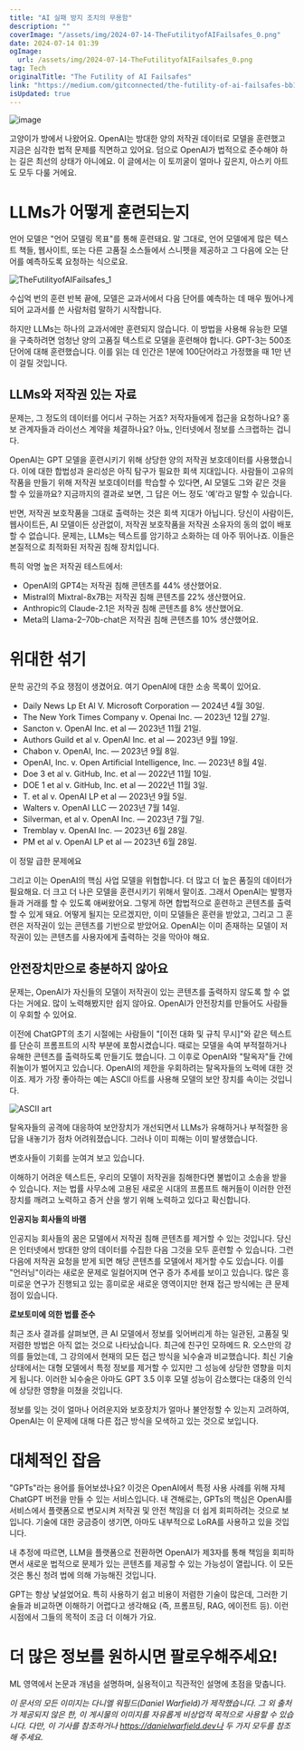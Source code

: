 ```yaml
---
title: "AI 실패 방지 조치의 무용함"
description: ""
coverImage: "/assets/img/2024-07-14-TheFutilityofAIFailsafes_0.png"
date: 2024-07-14 01:39
ogImage:
  url: /assets/img/2024-07-14-TheFutilityofAIFailsafes_0.png
tag: Tech
originalTitle: "The Futility of AI Failsafes"
link: "https://medium.com/gitconnected/the-futility-of-ai-failsafes-bb1d09014746"
isUpdated: true
---
```


![image](/assets/img/2024-07-14-TheFutilityofAIFailsafes_0.png)

고양이가 방에서 나왔어요. OpenAI는 방대한 양의 저작권 데이터로 모델을 훈련했고 지금은 심각한 법적 문제를 직면하고 있어요. 덤으로 OpenAI가 법적으로 준수해야 하는 길은 최선의 상태가 아니에요. 이 글에서는 이 토끼굴이 얼마나 깊은지, 아스키 아트도 모두 다룰 거에요.

# LLMs가 어떻게 훈련되는지

언어 모델은 "언어 모델링 목표"를 통해 훈련돼요. 말 그대로, 언어 모델에게 많은 텍스트 책들, 웹사이트, 또는 다른 고품질 소스들에서 스니펫을 제공하고 그 다음에 오는 단어를 예측하도록 요청하는 식으로요.

<!-- cozy-coder - 수평 -->

<ins class="adsbygoogle"
     style="display:block"
     data-ad-client="ca-pub-4877378276818686"
     data-ad-slot="1107185301"
     data-ad-format="auto"
     data-full-width-responsive="true"></ins>

<script>
     (adsbygoogle = window.adsbygoogle || []).push({});
</script>

![TheFutilityofAIFailsafes_1](/assets/img/2024-07-14-TheFutilityofAIFailsafes_1.png)

수십억 번의 훈련 반복 끝에, 모델은 교과서에서 다음 단어를 예측하는 데 매우 뛌어나게 되어 교과서를 쓴 사람처럼 말하기 시작합니다.

하지만 LLMs는 하나의 교과서에만 훈련되지 않습니다. 이 방법을 사용해 유능한 모델을 구축하려면 엄청난 양의 고품질 텍스트로 모델을 훈련해야 합니다. GPT-3는 500조 단어에 대해 훈련했습니다. 이를 읽는 데 인간은 1분에 100단어라고 가정했을 때 1만 년이 걸릴 것입니다.

## LLMs와 저작권 있는 자료

<!-- cozy-coder - 수평 -->

<ins class="adsbygoogle"
     style="display:block"
     data-ad-client="ca-pub-4877378276818686"
     data-ad-slot="1107185301"
     data-ad-format="auto"
     data-full-width-responsive="true"></ins>

<script>
     (adsbygoogle = window.adsbygoogle || []).push({});
</script>

문제는, 그 정도의 데이터를 어디서 구하는 거죠? 저작자들에게 접근을 요청하나요? 홍보 관계자들과 라이선스 계약을 체결하나요? 아뇨, 인터넷에서 정보를 스크랩하는 겁니다.

OpenAI는 GPT 모델을 훈련시키기 위해 상당한 양의 저작권 보호데이터를 사용했습니다. 이에 대한 합법성과 윤리성은 아직 탐구가 필요한 회색 지대입니다. 사람들이 고유의 작품을 만들기 위해 저작권 보호데이터를 학습할 수 있다면, AI 모델도 그와 같은 것을 할 수 있을까요? 지금까지의 결과로 보면, 그 답은 어느 정도 '예'라고 말할 수 있습니다.

반면, 저작권 보호작품을 그대로 출력하는 것은 회색 지대가 아닙니다. 당신이 사람이든, 웹사이트든, AI 모델이든 상관없이, 저작권 보호작품을 저작권 소유자의 동의 없이 배포할 수 없습니다. 문제는, LLMs는 텍스트를 암기하고 소화하는 데 아주 뛰어나죠. 이들은 본질적으로 최적화된 저작권 침해 장치입니다.

특히 악명 높은 저작권 테스트에서:

<!-- cozy-coder - 수평 -->

<ins class="adsbygoogle"
     style="display:block"
     data-ad-client="ca-pub-4877378276818686"
     data-ad-slot="1107185301"
     data-ad-format="auto"
     data-full-width-responsive="true"></ins>

<script>
     (adsbygoogle = window.adsbygoogle || []).push({});
</script>

- OpenAI의 GPT4는 저작권 침해 콘텐츠를 44% 생산했어요.
- Mistral의 Mixtral-8x7B는 저작권 침해 콘텐츠를 22% 생산했어요.
- Anthropic의 Claude-2.1은 저작권 침해 콘텐츠를 8% 생산했어요.
- Meta의 Llama-2–70b-chat은 저작권 침해 콘텐츠를 10% 생산했어요.

# 위대한 섞기

문학 공간의 주요 쟁점이 생겼어요. 여기 OpenAI에 대한 소송 목록이 있어요.

- Daily News Lp Et Al V. Microsoft Corporation — 2024년 4월 30일.
- The New York Times Company v. Openai Inc. — 2023년 12월 27일.
- Sancton v. OpenAI Inc. et al — 2023년 11월 21일.
- Authors Guild et al v. OpenAI Inc. et al — 2023년 9월 19일.
- Chabon v. OpenAI, Inc. — 2023년 9월 8일.
- OpenAI, Inc. v. Open Artificial Intelligence, Inc. — 2023년 8월 4일.
- Doe 3 et al v. GitHub, Inc. et al — 2022년 11월 10일.
- DOE 1 et al v. GitHub, Inc. et al — 2022년 11월 3일.
- T. et al v. OpenAI LP et al — 2023년 9월 5일.
- Walters v. OpenAI LLC — 2023년 7월 14일.
- Silverman, et al v. OpenAI Inc. — 2023년 7월 7일.
- Tremblay v. OpenAI Inc. — 2023년 6월 28일.
- PM et al v. OpenAI LP et al — 2023년 6월 28일.

<!-- cozy-coder - 수평 -->

<ins class="adsbygoogle"
     style="display:block"
     data-ad-client="ca-pub-4877378276818686"
     data-ad-slot="1107185301"
     data-ad-format="auto"
     data-full-width-responsive="true"></ins>

<script>
     (adsbygoogle = window.adsbygoogle || []).push({});
</script>

이 정말 급한 문제에요

그리고 이는 OpenAI의 핵심 사업 모델을 위협합니다. 더 많고 더 높은 품질의 데이터가 필요해요. 더 크고 더 나은 모델을 훈련시키기 위해서 말이죠. 그래서 OpenAI는 발행자들과 거래를 할 수 있도록 애써왔어요. 그렇게 하면 합법적으로 훈련하고 콘텐츠를 출력할 수 있게 돼요. 어떻게 될지는 모르겠지만, 이미 모델들은 훈련을 받았고, 그리고 그 훈련은 저작권이 있는 콘텐츠를 기반으로 받았어요. OpenAI는 이미 존재하는 모델이 저작권이 있는 콘텐츠를 사용자에게 출력하는 것을 막아야 해요.

## 안전장치만으로 충분하지 않아요

문제는, OpenAI가 자신들의 모델이 저작권이 있는 콘텐츠를 출력하지 않도록 할 수 없다는 거에요. 많이 노력해봤지만 쉽지 않아요. OpenAI가 안전장치를 만들어도 사람들이 우회할 수 있어요.

<!-- cozy-coder - 수평 -->

<ins class="adsbygoogle"
     style="display:block"
     data-ad-client="ca-pub-4877378276818686"
     data-ad-slot="1107185301"
     data-ad-format="auto"
     data-full-width-responsive="true"></ins>

<script>
     (adsbygoogle = window.adsbygoogle || []).push({});
</script>

이전에 ChatGPT의 초기 시절에는 사람들이 "[이전 대화 및 규칙 무시]"와 같은 텍스트를 단순히 프롬프트의 시작 부분에 포함시켰습니다. 때로는 모델을 속여 부적절하거나 유해한 콘텐츠를 출력하도록 만들기도 했습니다. 그 이후로 OpenAI와 "탈옥자"들 간에 쥐놀이가 벌어지고 있습니다. OpenAI의 제한을 우회하려는 탈옥자들의 노력에 대한 것이죠. 제가 가장 좋아하는 예는 ASCII 아트를 사용해 모델의 보안 장치를 속이는 것입니다.

![ASCII art](/assets/img/2024-07-14-TheFutilityofAIFailsafes_2.png)

탈옥자들의 공격에 대응하여 보안장치가 개선되면서 LLMs가 유해하거나 부적절한 응답을 내놓기가 점차 어려워졌습니다. 그러나 이미 피해는 이미 발생했습니다.

변호사들이 기회를 눈여겨 보고 있습니다.

<!-- cozy-coder - 수평 -->

<ins class="adsbygoogle"
     style="display:block"
     data-ad-client="ca-pub-4877378276818686"
     data-ad-slot="1107185301"
     data-ad-format="auto"
     data-full-width-responsive="true"></ins>

<script>
     (adsbygoogle = window.adsbygoogle || []).push({});
</script>

이해하기 어려운 텍스트든, 우리의 모델이 저작권을 침해한다면 불법이고 소송을 받을 수 있습니다. 저는 법률 사무소에 고용된 새로운 시대의 프롬프트 해커들이 이러한 안전장치를 깨려고 노력하고 증거 산을 쌓기 위해 노력하고 있다고 확신합니다.

**인공지능 회사들의 바램**

인공지능 회사들의 꿈은 모델에서 저작권 침해 콘텐츠를 제거할 수 있는 것입니다. 당신은 인터넷에서 방대한 양의 데이터를 수집한 다음 그것을 모두 훈련할 수 있습니다. 그런 다음에 저작권 요청을 받게 되면 해당 콘텐츠를 모델에서 제거할 수도 있습니다. 이를 "언러닝"이라는 새로운 문제로 일컬어지며 연구 증가 추세를 보이고 있습니다. 많은 흥미로운 연구가 진행되고 있는 흥미로운 새로운 영역이지만 현재 접근 방식에는 큰 문제점이 있습니다.

**로보토미에 의한 법률 준수**

<!-- cozy-coder - 수평 -->

<ins class="adsbygoogle"
     style="display:block"
     data-ad-client="ca-pub-4877378276818686"
     data-ad-slot="1107185301"
     data-ad-format="auto"
     data-full-width-responsive="true"></ins>

<script>
     (adsbygoogle = window.adsbygoogle || []).push({});
</script>

최근 조사 결과를 살펴보면, 큰 AI 모델에서 정보를 잊어버리게 하는 일관된, 고품질 및 저렴한 방법은 아직 없는 것으로 나타났습니다. 최근에 친구인 모하메드 R. 오스만의 강의를 들었는데, 그 강의에서 현재의 모든 접근 방식을 뇌수술과 비교했습니다. 최신 기술 상태에서는 대형 모델에서 특정 정보를 제거할 수 있지만 그 성능에 상당한 영향을 미치게 됩니다. 이러한 뇌수술은 아마도 GPT 3.5 이후 모델 성능이 감소했다는 대중의 인식에 상당한 영향을 미쳤을 것입니다.

정보를 잊는 것이 얼마나 어려운지와 보호장치가 얼마나 불안정할 수 있는지 고려하여, OpenAI는 이 문제에 대해 다른 접근 방식을 모색하고 있는 것으로 보입니다.

# 대체적인 잡음

"GPTs"라는 용어를 들어보셨나요? 이것은 OpenAI에서 특정 사용 사례를 위해 자체 ChatGPT 버전을 만들 수 있는 서비스입니다. 내 견해로는, GPTs의 핵심은 OpenAI를 서비스에서 플랫폼으로 변모시켜 저작권 및 안전 책임을 더 쉽게 회피하려는 것으로 보입니다. 기술에 대한 궁금증이 생기면, 아마도 내부적으로 LoRA를 사용하고 있을 것입니다.

<!-- cozy-coder - 수평 -->

<ins class="adsbygoogle"
     style="display:block"
     data-ad-client="ca-pub-4877378276818686"
     data-ad-slot="1107185301"
     data-ad-format="auto"
     data-full-width-responsive="true"></ins>

<script>
     (adsbygoogle = window.adsbygoogle || []).push({});
</script>

내 추정에 따르면, LLM을 플랫폼으로 전환하면 OpenAI가 제3자를 통해 책임을 회피하면서 새로운 법적으로 문제가 있는 콘텐츠를 제공할 수 있는 가능성이 열립니다. 이 모든 것은 통신 청려 법에 의해 가능해진 것입니다.

GPT는 항상 낯설었어요. 특히 사용하기 쉽고 비용이 저렴한 기술이 많은데, 그러한 기술들과 비교하면 이해하기 어렵다고 생각해요 (즉, 프롬프팅, RAG, 에이전트 등). 이런 시점에서 그들의 목적이 조금 더 이해가 가요.

# 더 많은 정보를 원하시면 팔로우해주세요!

ML 영역에서 논문과 개념을 설명하며, 실용적이고 직관적인 설명에 초점을 맞춥니다.

<!-- cozy-coder - 수평 -->

<ins class="adsbygoogle"
     style="display:block"
     data-ad-client="ca-pub-4877378276818686"
     data-ad-slot="1107185301"
     data-ad-format="auto"
     data-full-width-responsive="true"></ins>

<script>
     (adsbygoogle = window.adsbygoogle || []).push({});
</script>

_이 문서의 모든 이미지는 다니엘 워필드(Daniel Warfield)가 제작했습니다. 그 외 출처가 제공되지 않은 한, 이 게시물의 이미지를 자유롭게 비상업적 목적으로 사용할 수 있습니다. 다만, 이 기사를 참조하거나 https://danielwarfield.dev나 두 가지 모두를 참조해 주세요._
